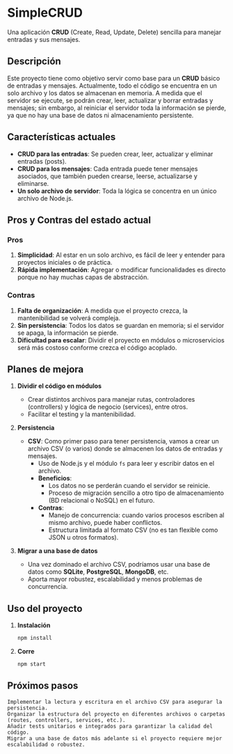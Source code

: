 # SimpleCRUD

Una aplicación **CRUD** (Create, Read, Update, Delete) sencilla para manejar entradas y sus mensajes.

## Descripción
Este proyecto tiene como objetivo servir como base para un **CRUD** básico de entradas y mensajes. Actualmente, todo el código se encuentra en un solo archivo y los datos se almacenan en memoria. A medida que el servidor se ejecute, se podrán crear, leer, actualizar y borrar entradas y mensajes; sin embargo, al reiniciar el servidor toda la información se pierde, ya que no hay una base de datos ni almacenamiento persistente.

## Características actuales

- **CRUD para las entradas**: Se pueden crear, leer, actualizar y eliminar entradas (posts).
- **CRUD para los mensajes**: Cada entrada puede tener mensajes asociados, que también pueden crearse, leerse, actualizarse y eliminarse.
- **Un solo archivo de servidor**: Toda la lógica se concentra en un único archivo de Node.js.

## Pros y Contras del estado actual

### Pros
1. **Simplicidad**: Al estar en un solo archivo, es fácil de leer y entender para proyectos iniciales o de práctica.
2. **Rápida implementación**: Agregar o modificar funcionalidades es directo porque no hay muchas capas de abstracción.

### Contras
1. **Falta de organización**: A medida que el proyecto crezca, la mantenibilidad se volverá compleja.
2. **Sin persistencia**: Todos los datos se guardan en memoria; si el servidor se apaga, la información se pierde.
3. **Dificultad para escalar**: Dividir el proyecto en módulos o microservicios será más costoso conforme crezca el código acoplado.

## Planes de mejora

1. **Dividir el código en módulos**  
   - Crear distintos archivos para manejar rutas, controladores (controllers) y lógica de negocio (services), entre otros.  
   - Facilitar el testing y la mantenibilidad.

2. **Persistencia**  
   - **CSV**: Como primer paso para tener persistencia, vamos a crear un archivo CSV (o varios) donde se almacenen los datos de entradas y mensajes.  
     - Uso de Node.js y el módulo `fs` para leer y escribir datos en el archivo.
     - **Beneficios**:
       - Los datos no se perderán cuando el servidor se reinicie.
       - Proceso de migración sencillo a otro tipo de almacenamiento (BD relacional o NoSQL) en el futuro.
     - **Contras**:
       - Manejo de concurrencia: cuando varios procesos escriben al mismo archivo, puede haber conflictos.
       - Estructura limitada al formato CSV (no es tan flexible como JSON u otros formatos).

3. **Migrar a una base de datos**  
   - Una vez dominado el archivo CSV, podríamos usar una base de datos como **SQLite**, **PostgreSQL**, **MongoDB**, etc.  
   - Aporta mayor robustez, escalabilidad y menos problemas de concurrencia.

## Uso del proyecto

1. **Instalación**  
   ```bash
   npm install
2. **Corre**  
   ```bash
   npm start


## Próximos pasos
    Implementar la lectura y escritura en el archivo CSV para asegurar la persistencia.
    Organizar la estructura del proyecto en diferentes archivos o carpetas (routes, controllers, services, etc.).
    Añadir tests unitarios e integrados para garantizar la calidad del código.
    Migrar a una base de datos más adelante si el proyecto requiere mejor escalabilidad o robustez.